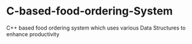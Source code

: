 # C-based-food-ordering-System
C++ based food ordering system which uses various Data Structures to enhance productivity
